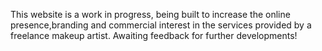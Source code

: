 This website is a work in progress, being built to increase the online presence,branding and commercial interest in the services provided by a freelance makeup artist.
Awaiting feedback for further developments!